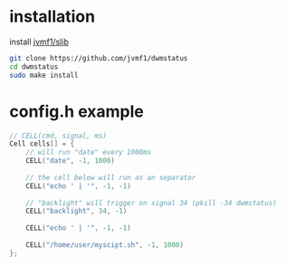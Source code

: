 # installation
install [jvmf1/slib](https://github.com/jvmf1/slib)
```sh
git clone https://github.com/jvmf1/dwmstatus
cd dwmstatus
sudo make install
```
# config.h example
```c
// CELL(cmd, signal, ms)
Cell cells[] = {
	// will run "date" every 1000ms
	CELL("date", -1, 1000)
	
  	// the cell below will run as an separator
	CELL("echo ' | '", -1, -1)
	
  	// "backlight" will trigger on signal 34 (pkill -34 dwmstatus)
	CELL("backlight", 34, -1)
  
	CELL("echo ' | '", -1, -1)
  
	CELL("/home/user/myscipt.sh", -1, 1000)
};
```
